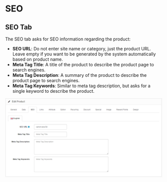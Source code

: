 SEO
=========

SEO Tab
---------

The SEO tab asks for SEO information regarding the product:

- **SEO URL**: Do not enter site name or category, just the product URL. Leave empty if you want to be generated by the system automatically based on product name.
- **Meta Tag Title**: A title of the product to describe the product page to search engines.
- **Meta Tag Description**: A summary of the product to describe the product page to search engines.
- **Meta Tag Keywords**: Similar to meta tag description, but asks for a single keyword to describe the product.

![products seo backend](_images/products-seo.png)
